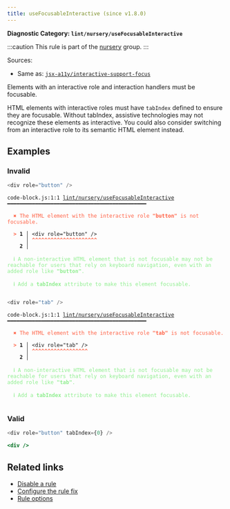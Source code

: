 ```yaml
---
title: useFocusableInteractive (since v1.8.0)
---
```


**Diagnostic Category: `lint/nursery/useFocusableInteractive`**

:::caution
This rule is part of the [nursery](/linter/rules/#nursery) group.
:::

Sources: 
- Same as: <a href="https://github.com/jsx-eslint/eslint-plugin-jsx-a11y/blob/main/docs/rules/interactive-support-focus.md" target="_blank"><code>jsx-a11y/interactive-support-focus</code></a>

Elements with an interactive role and interaction handlers must be focusable.

HTML elements with interactive roles must have `tabIndex` defined to ensure they are
focusable. Without tabIndex, assistive technologies may not recognize these elements as
interactive.
You could also consider switching from an interactive role to its semantic HTML element
instead.

## Examples

### Invalid

```js
<div role="button" />
```

<pre class="language-text"><code class="language-text">code-block.js:1:1 <a href="https://biomejs.dev/linter/rules/use-focusable-interactive">lint/nursery/useFocusableInteractive</a> ━━━━━━━━━━━━━━━━━━━━━━━━━━━━━━━━━━━━━━━━━━━━━

<strong><span style="color: Tomato;">  </span></strong><strong><span style="color: Tomato;">✖</span></strong> <span style="color: Tomato;">The HTML element with the interactive role </span><span style="color: Tomato;"><strong>&quot;button&quot;</strong></span><span style="color: Tomato;"> is not focusable.</span>
  
<strong><span style="color: Tomato;">  </span></strong><strong><span style="color: Tomato;">&gt;</span></strong> <strong>1 │ </strong>&lt;div role=&quot;button&quot; /&gt;
   <strong>   │ </strong><strong><span style="color: Tomato;">^</span></strong><strong><span style="color: Tomato;">^</span></strong><strong><span style="color: Tomato;">^</span></strong><strong><span style="color: Tomato;">^</span></strong><strong><span style="color: Tomato;">^</span></strong><strong><span style="color: Tomato;">^</span></strong><strong><span style="color: Tomato;">^</span></strong><strong><span style="color: Tomato;">^</span></strong><strong><span style="color: Tomato;">^</span></strong><strong><span style="color: Tomato;">^</span></strong><strong><span style="color: Tomato;">^</span></strong><strong><span style="color: Tomato;">^</span></strong><strong><span style="color: Tomato;">^</span></strong><strong><span style="color: Tomato;">^</span></strong><strong><span style="color: Tomato;">^</span></strong><strong><span style="color: Tomato;">^</span></strong><strong><span style="color: Tomato;">^</span></strong><strong><span style="color: Tomato;">^</span></strong><strong><span style="color: Tomato;">^</span></strong><strong><span style="color: Tomato;">^</span></strong><strong><span style="color: Tomato;">^</span></strong>
    <strong>2 │ </strong>
  
<strong><span style="color: lightgreen;">  </span></strong><strong><span style="color: lightgreen;">ℹ</span></strong> <span style="color: lightgreen;">A non-interactive HTML element that is not focusable may not be reachable for users that rely on keyboard navigation, even with an added role like </span><span style="color: lightgreen;"><strong>&quot;button&quot;</strong></span><span style="color: lightgreen;">.</span>
  
<strong><span style="color: lightgreen;">  </span></strong><strong><span style="color: lightgreen;">ℹ</span></strong> <span style="color: lightgreen;">Add a </span><span style="color: lightgreen;"><strong>tabIndex</strong></span><span style="color: lightgreen;"> attribute to make this element focusable.</span>
  
</code></pre>

```js
<div role="tab" />
```

<pre class="language-text"><code class="language-text">code-block.js:1:1 <a href="https://biomejs.dev/linter/rules/use-focusable-interactive">lint/nursery/useFocusableInteractive</a> ━━━━━━━━━━━━━━━━━━━━━━━━━━━━━━━━━━━━━━━━━━━━━

<strong><span style="color: Tomato;">  </span></strong><strong><span style="color: Tomato;">✖</span></strong> <span style="color: Tomato;">The HTML element with the interactive role </span><span style="color: Tomato;"><strong>&quot;tab&quot;</strong></span><span style="color: Tomato;"> is not focusable.</span>
  
<strong><span style="color: Tomato;">  </span></strong><strong><span style="color: Tomato;">&gt;</span></strong> <strong>1 │ </strong>&lt;div role=&quot;tab&quot; /&gt;
   <strong>   │ </strong><strong><span style="color: Tomato;">^</span></strong><strong><span style="color: Tomato;">^</span></strong><strong><span style="color: Tomato;">^</span></strong><strong><span style="color: Tomato;">^</span></strong><strong><span style="color: Tomato;">^</span></strong><strong><span style="color: Tomato;">^</span></strong><strong><span style="color: Tomato;">^</span></strong><strong><span style="color: Tomato;">^</span></strong><strong><span style="color: Tomato;">^</span></strong><strong><span style="color: Tomato;">^</span></strong><strong><span style="color: Tomato;">^</span></strong><strong><span style="color: Tomato;">^</span></strong><strong><span style="color: Tomato;">^</span></strong><strong><span style="color: Tomato;">^</span></strong><strong><span style="color: Tomato;">^</span></strong><strong><span style="color: Tomato;">^</span></strong><strong><span style="color: Tomato;">^</span></strong><strong><span style="color: Tomato;">^</span></strong>
    <strong>2 │ </strong>
  
<strong><span style="color: lightgreen;">  </span></strong><strong><span style="color: lightgreen;">ℹ</span></strong> <span style="color: lightgreen;">A non-interactive HTML element that is not focusable may not be reachable for users that rely on keyboard navigation, even with an added role like </span><span style="color: lightgreen;"><strong>&quot;tab&quot;</strong></span><span style="color: lightgreen;">.</span>
  
<strong><span style="color: lightgreen;">  </span></strong><strong><span style="color: lightgreen;">ℹ</span></strong> <span style="color: lightgreen;">Add a </span><span style="color: lightgreen;"><strong>tabIndex</strong></span><span style="color: lightgreen;"> attribute to make this element focusable.</span>
  
</code></pre>

### Valid

```js
<div role="button" tabIndex={0} />
```

```jsx
<div />
```

## Related links

- [Disable a rule](/linter/#disable-a-lint-rule)
- [Configure the rule fix](/linter#configure-the-rule-fix)
- [Rule options](/linter/#rule-options)
